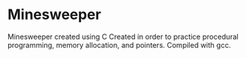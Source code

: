 # Minesweeper
Minesweeper created using C
Created in order to practice procedural programming, memory allocation, and pointers.
Compiled with gcc.
